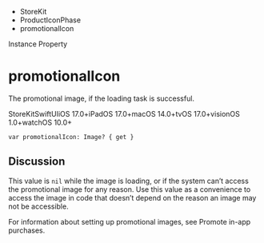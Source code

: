 

- StoreKit
- ProductIconPhase
-  promotionalIcon 

Instance Property

# promotionalIcon

The promotional image, if the loading task is successful.

StoreKitSwiftUIiOS 17.0+iPadOS 17.0+macOS 14.0+tvOS 17.0+visionOS 1.0+watchOS 10.0+

``` source
var promotionalIcon: Image? { get }
```

## Discussion

This value is `nil` while the image is loading, or if the system can’t access the promotional image for any reason. Use this value as a convenience to access the image in code that doesn’t depend on the reason an image may not be accessible.

For information about setting up promotional images, see Promote in-app purchases.

